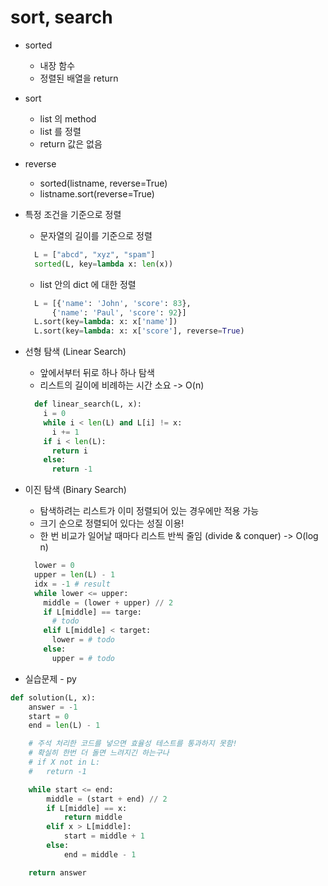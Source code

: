 # sort, search

- sorted

  - 내장 함수
  - 정렬된 배열을 return

- sort

  - list 의 method
  - list 를 정렬
  - return 값은 없음

- reverse

  - sorted(listname, reverse=True)
  - listname.sort(reverse=True)

- 특정 조건을 기준으로 정렬

  - 문자열의 길이를 기준으로 정렬

  ```py
    L = ["abcd", "xyz", "spam"]
    sorted(L, key=lambda x: len(x))
  ```

  - list 안의 dict 에 대한 정렬

  ```py
    L = [{'name': 'John', 'score': 83},
        {'name': 'Paul', 'score': 92}]
    L.sort(key=lambda: x: x['name'])
    L.sort(key=lambda: x: x['score'], reverse=True)
  ```

- 선형 탐색 (Linear Search)

  - 앞에서부터 뒤로 하나 하나 탐색
  - 리스트의 길이에 비례하는 시간 소요 -> O(n)

  ```py
    def linear_search(L, x):
      i = 0
      while i < len(L) and L[i] != x:
        i += 1
      if i < len(L):
        return i
      else:
        return -1
  ```

- 이진 탐색 (Binary Search)

  - 탐색하려는 리스트가 이미 정렬되어 있는 경우에만 적용 가능
  - 크기 순으로 정렬되어 있다는 성질 이용!
  - 한 번 비교가 일어날 때마다 리스트 반씩 줄임 (divide & conquer) -> O(log n)

  ```py
    lower = 0
    upper = len(L) - 1
    idx = -1 # result
    while lower <= upper:
      middle = (lower + upper) // 2
      if L[middle] == targe:
        # todo
      elif L[middle] < target:
        lower = # todo
      else:
        upper = # todo
  ```

- 실습문제 - py

```py
def solution(L, x):
    answer = -1
    start = 0
    end = len(L) - 1

    # 주석 처리한 코드를 넣으면 효율성 테스트를 통과하지 못함!
    # 확실히 한번 더 돌면 느려지긴 하는구나
    # if X not in L:
    #   return -1

    while start <= end:
        middle = (start + end) // 2
        if L[middle] == x:
            return middle
        elif x > L[middle]:
            start = middle + 1
        else:
            end = middle - 1

    return answer
```

